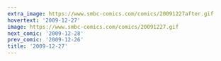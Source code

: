 ```yaml
---
extra_image: https://www.smbc-comics.com/comics/20091227after.gif
hovertext: '2009-12-27'
image: https://www.smbc-comics.com/comics/20091227.gif
next_comic: '2009-12-28'
prev_comic: '2009-12-26'
title: '2009-12-27'
---
```


